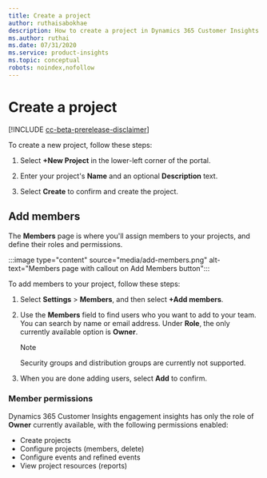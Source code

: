 ```yaml
---
title: Create a project
author: ruthaisabokhae
description: How to create a project in Dynamics 365 Customer Insights engagement insights
ms.author: ruthai
ms.date: 07/31/2020
ms.service: product-insights
ms.topic: conceptual
robots: noindex,nofollow
---
```


# Create a project

[!INCLUDE [cc-beta-prerelease-disclaimer]( ../includes/cc-beta-prerelease-disclaimer.md)]

To create a new project, follow these steps:

1. Select **+New Project** in the lower-left corner of the portal.

2. Enter your project's **Name** and an optional **Description** text.

3. Select **Create** to confirm and create the project.

## Add members

The **Members** page is where you'll assign members to your projects, and define their roles and permissions.

:::image type="content" source="media/add-members.png" alt-text="Members page with callout on Add Members button":::

To add members to your project, follow these steps:

1. Select **Settings** > **Members**, and then select **+Add members**.

2. Use the **Members** field to find users who you want to add to your team. You can search by name or email address. Under **Role**, the only currently available option is **Owner**.

   > [!NOTE]
   > Security groups and distribution groups are currently not supported.

3. When you are done adding users, select **Add** to confirm.

### Member permissions
Dynamics 365 Customer Insights engagement insights has only the role of **Owner** currently available, with the following permissions enabled:

- Create projects
- Configure projects (members, delete)
- Configure events and refined events
- View project resources (reports)
